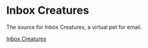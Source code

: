 # Inbox Creatures
The source for Inbox Creatures, a virtual pet for email.

[Inbox Creatures](http://aweber.design/inboxpal)

